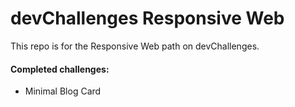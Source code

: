 # devChallenges Responsive Web

This repo is for the Responsive Web path on devChallenges.

#### Completed challenges:

- Minimal Blog Card
